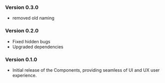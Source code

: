 
### Version 0.3.0
- removed old naming

### Version 0.2.0
- Fixed hidden bugs
- Upgraded dependencies

### Version 0.1.0
- Initial release of the Components, providing seamless of UI and UX user experience.
